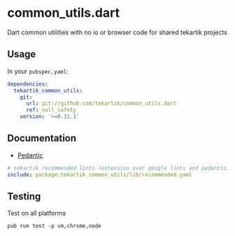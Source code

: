 # common_utils.dart

Dart common utilities with no io or browser code for shared tekartik projects


## Usage

In your `pubspec.yaml`:

```yaml
dependencies:
  tekartik_common_utils:
    git:
      url: git://github.com/tekartik/common_utils.dart
      ref: null_safety
    version: '>=0.11.1'
```

## Documentation

* [Pedantic](https://github.com/tekartik/common_utils.dart/blob/master/doc/pedantic.md)

```yaml
# tekartik recommended lints (extension over google lints and pedantic)
include: package:tekartik_common_utils/lib/recommended.yaml
```
## Testing

Test on all platforms

    pub run test -p vm,chrome,node